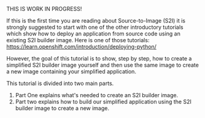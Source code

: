 THIS IS WORK IN PROGRESS!

If this is the first time you are reading about Source-to-Image (S2I) it is strongly suggested to start with one of the other introductory tutorials which show how to deploy an application from source code using an existing S2I builder image. 
Here is one of those tutorials: https://learn.openshift.com/introduction/deploying-python/

However, the goal of this tutorial is to show, step by step, how to create a simplified S2I builder image yourself and then use the same image to create a new image containing your simplified application. 

This tutorial is divided into two main parts.

1. Part One explains what's needed to create an S2I builder image.
1. Part two explains how to build our simplified application using the S2I builder image to create a new image. 

